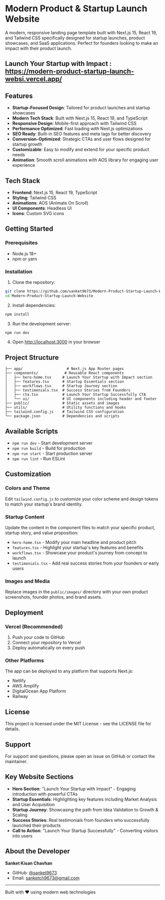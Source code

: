 # Modern Product & Startup Launch Website

A modern, responsive landing page template built with Next.js 15, React 19, and Tailwind CSS specifically designed for startup launches, product showcases, and SaaS applications. Perfect for founders looking to make an impact with their product launch.

## Launch Your Startup with Impact : https://modern-product-startup-launch-websi.vercel.app/

## Features

- **Startup-Focused Design**: Tailored for product launches and startup showcases
- **Modern Tech Stack**: Built with Next.js 15, React 19, and TypeScript
- **Responsive Design**: Mobile-first approach with Tailwind CSS
- **Performance Optimized**: Fast loading with Next.js optimizations
- **SEO Ready**: Built-in SEO features and meta tags for better discovery
- **Conversion-Optimized**: Strategic CTAs and user flows designed for startup growth
- **Customizable**: Easy to modify and extend for your specific product needs
- **Animation**: Smooth scroll animations with AOS library for engaging user experience

## Tech Stack

- **Frontend**: Next.js 15, React 19, TypeScript
- **Styling**: Tailwind CSS
- **Animations**: AOS (Animate On Scroll)
- **UI Components**: Headless UI
- **Icons**: Custom SVG icons

## Getting Started

### Prerequisites

- Node.js 18+ 
- npm or yarn

### Installation

1. Clone the repository:
```bash
git clone https://github.com/sanket9673/Modern-Product-Startup-Launch-Website.git
cd Modern-Product-Startup-Launch-Website
```

2. Install dependencies:
```bash
npm install
```

3. Run the development server:
```bash
npm run dev
```

4. Open [http://localhost:3000](http://localhost:3000) in your browser

## Project Structure

```
├── app/                    # Next.js App Router pages
├── components/            # Reusable React components
│   ├── hero-home.tsx     # Launch Your Startup with Impact section
│   ├── features.tsx      # Startup Essentials section
│   ├── workflows.tsx     # Startup Journey section
│   ├── testimonials.tsx  # Success Stories from Founders
│   ├── cta.tsx           # Launch Your Startup Successfully CTA
│   └── ui/               # UI components including header and footer
├── public/               # Static assets and images
├── utils/                # Utility functions and hooks
├── tailwind.config.js    # Tailwind CSS configuration
└── package.json          # Dependencies and scripts
```

## Available Scripts

- `npm run dev` - Start development server
- `npm run build` - Build for production
- `npm run start` - Start production server
- `npm run lint` - Run ESLint

## Customization

### Colors and Theme
Edit `tailwind.config.js` to customize your color scheme and design tokens to match your startup's brand identity.

### Startup Content
Update the content in the component files to match your specific product, startup story, and value proposition:
- `hero-home.tsx` - Modify your main headline and product pitch
- `features.tsx` - Highlight your startup's key features and benefits
- `workflows.tsx` - Showcase your product's journey from concept to launch
- `testimonials.tsx` - Add real success stories from your founders or early users

### Images and Media
Replace images in the `public/images/` directory with your own product screenshots, founder photos, and brand assets.

## Deployment

### Vercel (Recommended)
1. Push your code to GitHub
2. Connect your repository to Vercel
3. Deploy automatically on every push

### Other Platforms
The app can be deployed to any platform that supports Next.js:
- Netlify
- AWS Amplify
- DigitalOcean App Platform
- Railway

## License

This project is licensed under the MIT License - see the LICENSE file for details.

## Support

For support and questions, please open an issue on GitHub or contact the maintainer.

## Key Website Sections

- **Hero Section**: "Launch Your Startup with Impact" - Engaging introduction with powerful CTAs
- **Startup Essentials**: Highlighting key features including Market Analysis and User Acquisition
- **Startup Journey**: Showcasing the path from Idea Validation to Growth & Scaling
- **Success Stories**: Real testimonials from founders who successfully launched their products
- **Call to Action**: "Launch Your Startup Successfully" - Converting visitors into users

## About the Developer

**Sanket Kisan Chavhan**
- GitHub: [@sanket9673](https://github.com/sanket9673)
- Email: sanketch9673@gmail.com

---

Built with ❤️ using modern web technologies
